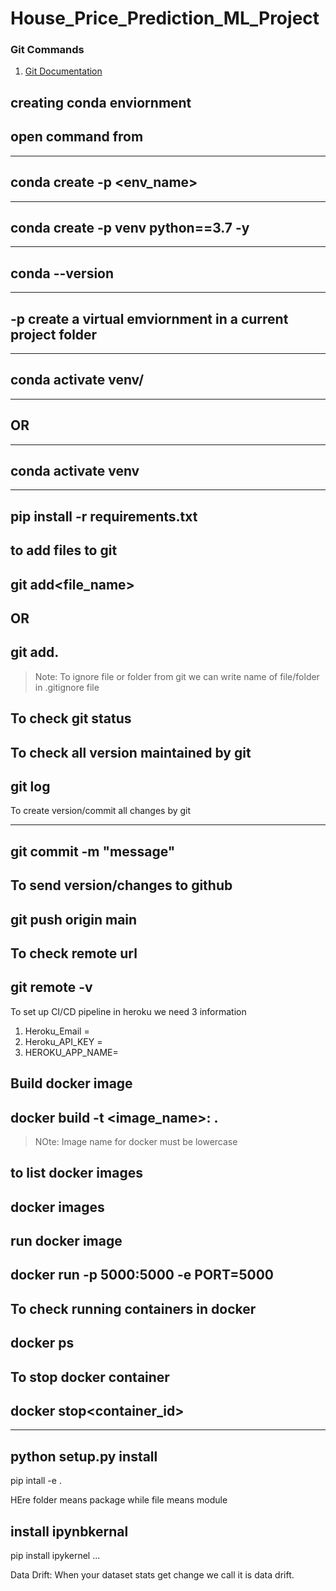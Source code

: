 # House_Price_Prediction_ML_Project


### Git Commands

1. [Git Documentation](https://git-scm.com/docs/gittutorial)



creating conda enviornment
---
open command from
---

---
conda create -p <env_name>
---

---
conda create -p venv python==3.7 -y
---

---
conda --version
---


---
-p create a virtual emviornment in a current project folder
---


---
conda activate venv/
---


---
OR
---

---
conda activate venv
---

---
pip install -r requirements.txt
---
      

 to add files to git
 ---
 git add<file_name>
 ---

 OR
 ---
 git add.
 ---

>Note: To ignore file or folder from git we can write name of file/folder in .gitignore file

To check git status
---
To check all version maintained by git
---
git log
---

To create version/commit all changes by git

---
git commit -m "message"
---

To send version/changes to github
---
git push origin main
---

To check remote url
---
git remote -v
---

To set up CI/CD pipeline in heroku we need 3 information

1. Heroku_Email =
2. Heroku_API_KEY =
3. HEROKU_APP_NAME=
 


 Build docker image
 ---
 docker build -t <image_name>:<tagname> .
 ---

> NOte: Image name for docker must be lowercase

to list docker images
---
docker images
---

run docker image
---
docker run -p 5000:5000 -e PORT=5000 <image id>
---
To check running containers in docker
---
docker ps
---

To stop docker container
---
docker stop<container_id>
---

---
python setup.py install
---
pip intall -e .

HEre folder means package while file means module

install ipynbkernal
---
pip install ipykernel
...


Data Drift:
When your dataset stats get change we call it is data drift.

